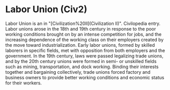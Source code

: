 # Labor Union (Civ2)

 Labor Union is an in "[Civilization%20II](Civilization II)".
Civilopedia entry.
Labor unions arose in the 18th and 19th century in response to the poor working conditions brought on by an intense competition for jobs, and the increasing dependence of the working class on their employers created by the move toward industrialization. Early labor unions, formed by skilled laborers in specific fields, met with opposition from both employers and the government. In the 19th century, laws were passed legalizing trade unions, and by the 20th century unions were formed in semi- or unskilled fields such as mining, transportation, and dock working. Binding their interests together and bargaining collectively, trade unions forced factory and business owners to provide better working conditions and economic status for their workers.